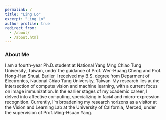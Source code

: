 ```yaml
---
permalink: /
title: "Ling Lo"
excerpt: "Ling Lo"
author profile: true
redirect_from: 
  - /about/
  - /about.html
---
```

### About Me
I am a fourth-year Ph.D. student at National Yang Ming Chiao Tung University, Taiwan, under the guidance of Prof. Wen-Huang Cheng and Prof. Hong-Han Shuai. Earlier, I received my B.S. degree from Deparment of Electronics, National Chiao Tung University, Taiwan. 
My research lies at the intersection of computer vision and machine learning, with a current focus on image immunization. In the earlier stages of my academic career, I delved into affective computing, specializing in facial and micro-expression recognition.
Currently, I'm broadening my research horizons as a visitor at the Vision and Learning Lab at the University of California, Merced, under the supervision of Prof. Ming-Hsuan Yang.

[Email]: linglo.ee08@nycu.edu.tw
